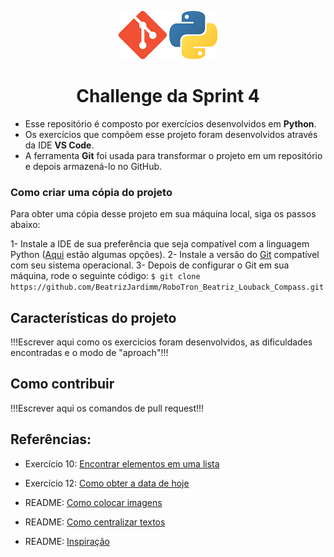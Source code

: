 <center>

![Icon do Git](/midia/iconGit.png) ![Logo Python](/midia/iconPython.png)

# Challenge da Sprint 4

</center>

* Esse repositório é composto por exercícios desenvolvidos em **Python**.
* Os exercícios que compõem esse projeto foram desenvolvidos através da IDE **VS Code**.
* A ferramenta **Git** foi usada para transformar o projeto em um repositório e depois armazená-lo no GitHub.

### Como criar uma cópia do projeto

Para obter uma cópia desse projeto em sua máquina local, siga os passos abaixo:

1- Instale a IDE de sua preferência que seja compatível com a linguagem Python ([Aqui](https://blog.geekhunter.com.br/ides-e-editores-de-codigo-em-python-para-2021/) estão algumas opções).
2- Instale a versão do [Git](https://git-scm.com/downloads) compatível com seu sistema operacional.
3- Depois de configurar o Git em sua máquina, rode o seguinte código:
```$ git clone https://github.com/BeatrizJardimm/RoboTron_Beatriz_Louback_Compass.git```


## Características do projeto

!!!Escrever aqui como os exercicios foram desenvolvidos, as dificuldades encontradas e o modo de "aproach"!!!

## Como contribuir

!!!Escrever aqui os comandos de pull request!!!

## Referências:

* Exercício 10: [Encontrar elementos em uma lista](https://stackoverflow.com/questions/9542738/python-find-in-list)

* Exercício 12: [Como obter a data de hoje](https://phoenixnap.com/kb/get-current-date-time-python)

* README: [Como colocar imagens](https://medium.com/markdown-monster-blog/getting-images-into-markdown-documents-and-weblog-posts-with-markdown-monster-9ec6f353d8ec)

* README: [Como centralizar textos](https://stackoverflow.com/questions/14051715/markdown-native-text-alignment)

* README: [Inspiração](https://github.com/alichtman/stronghold#readme)